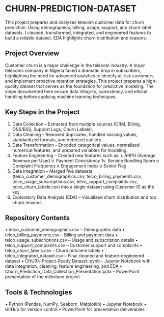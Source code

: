 # CHURN-PREDICTION-DATASET
This project prepares and analyzes telecom customer data for churn prediction. Using demographics, billing, usage, support, and churn label datasets. I cleaned, transformed, integrated, and engineered features to build a reliable dataset. EDA highlights churn distribution and reasons. 
##  Project Overview
Customer churn is a major challenge in the telecom industry. A major telecoms company in Nigeria faced a dramatic drop in subscribers, highlighting the need for advanced analytics to identify at-risk customers and implement proactive retention strategies.
This project prepares a high-quality dataset that serves as the foundation for predictive modeling. The steps documented here ensure data integrity, consistency, and ethical handling before applying machine learning techniques.
##  Key Steps in the Project
1.	Data Collection – Extracted from multiple sources (CRM, Billing, OSS/BSS, Support Logs, Churn Labels).
2.	Data Cleaning – Removed duplicates, handled missing values, standardized formats, and detected outliers.
3.	Data Transformation – Encoded categorical values, normalized numerical features, and prepared variables for modeling.
4.	Feature Engineering – Created new features such as:
i.	ARPU (Average Revenue per User)
ii.	Payment Consistency
1v.	Service Bundling Score
o	Complaint Frequency
o	Engagement Index
o	Senior Flag
5.	Data Integration – Merged five datasets (telco_customer_demographics.csv, telco_billing_payments.csv, telco_usage_subscriptions.csv, telco_support_complaints.csv, telco_churn_labels.csv) into a single dataset using Customer ID as the key.
6.	Exploratory Data Analysis (EDA) – Visualized churn distribution and top churn reasons.
##  Repository Contents
•	telco_customer_demographics.csv – Demographic data
•	telco_billing_payments.csv – Billing and payment data
•	telco_usage_subscriptions.csv – Usage and subscription details
•	telco_support_complaints.csv – Customer support and complaints
•	telco_churn_labels.csv – Churn outcome labels
•	telco_integrated_dataset.csv – Final cleaned and feature-engineered dataset
•	CHURN Project-Ready Dataset.ipynb – Jupyter Notebook with data integration, cleaning, feature engineering, and EDA
•	Churn_Prediction_Data_Collection_Presentation.pptx – PowerPoint presentation of the milestone project
## Tools & Technologies
•	Python (Pandas, NumPy, Seaborn, Matplotlib)
•	Jupyter Notebook
•	GitHub for version control
•	PowerPoint for presentation deliverables



